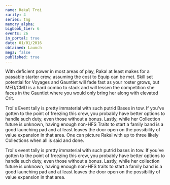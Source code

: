 ```yaml
---
name: Rakal Troi
rarity: 4
series: tng
memory_alpha:
bigbook_tier: 6
events: 26
in_portal: true
date: 01/01/2016
obtained: Launch
mega: false
published: true
---
```


With deficient power in most areas of play, Rakal at least makes for a passable starter crew, assuming the cost to Equip can be met. Skill set potential for Voyages and Gauntlet will fade fast as your roster grows, but MED/CMD is a hard combo to stack and will lessen the competition she faces in the Gauntlet where you would only bring her along with elevated Crit.

Troi's Event tally is pretty immaterial with such putrid Bases in tow. If you've gotten to the point of freezing this crew, you probably have better options to handle such duty, even those without a bonus. Lastly, while her Collection future is unknown, having enough non-HFS Traits to start a family band is a good launching pad and at least leaves the door open on the possibility of value expansion in that area. One can picture Rakal with up to three likely Collections when all is said and done.

Troi's event tally is pretty immaterial with such putrid bases in tow. If you've gotten to the point of freezing this crew, you probably have better options to handle such duty, even those without a bonus. Lastly, while her collection future is unknown, having enough non-HFS traits to start a family band is a good launching pad and at least leaves the door open on the possibility of value expansion in that area.
